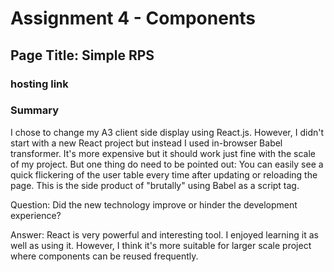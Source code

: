 Assignment 4 - Components
===

## Page Title: Simple RPS

### hosting link


### Summary
I chose to change my A3 client side display using React.js. However, I didn't start with a new React project but instead I used in-browser Babel transformer. It's more expensive but it should work just fine with the scale of my project. But one thing do need to be pointed out: You can easily see a quick flickering of the user table every time after updating or reloading the page. This is the side product of "brutally" using Babel as a script tag.

Question: Did the new technology improve or hinder the development experience?   

Answer: React is very powerful and interesting tool. I enjoyed learning it as well as using it. However, I think it's more suitable for larger scale project where components can be reused frequently. 


